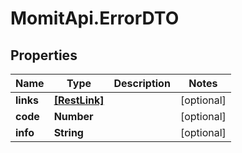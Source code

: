 # MomitApi.ErrorDTO

## Properties
Name | Type | Description | Notes
------------ | ------------- | ------------- | -------------
**links** | [**[RestLink]**](RestLink.md) |  | [optional] 
**code** | **Number** |  | [optional] 
**info** | **String** |  | [optional] 


